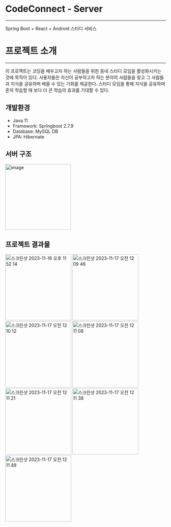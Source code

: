 # CodeConnect - Server
---
Spring Boot + React + Android 스터디 서비스

# 프로젝트 소개
---
이 프로젝트는 코딩을 배우고자 하는 사람들을 위한 동네 스터디 모임을 활성화시키는 것에 목적이 있다.
사용자들은 자신이 공부하고자 하는 분야의 사람들을 찾고 그 사람들과 지식을 공유하며 배울 수 있는 기회를 제공한다. 
스터디 모임을 통해 지식을 공유하며 혼자 학습할 때 보다 더 큰 학습의 효과를 기대할 수 있다.

개발환경
---
- Java 11
- Framework: Springboot 2.7.9
- Database: MySQL DB
- JPA: Hibernate

서버 구조
---
<img width="206" alt="image" src="https://github.com/junhyun1001/CodeConnect-Server/assets/90903322/66dd7af9-6506-4886-88a4-a3423bcc13c3">


프로젝트 결과물
---
<img width="207" alt="스크린샷 2023-11-16 오후 11 52 14" src="https://github.com/junhyun1001/CodeConnect-Server/assets/90903322/1e26d721-08ac-45dd-bafa-6ed26fb12cf1">

<img width="207" alt="스크린샷 2023-11-17 오전 12 09 46" src="https://github.com/junhyun1001/CodeConnect-Server/assets/90903322/82e83248-34b0-4f34-90c7-c5f623f4a7ab">

<img width="207" alt="스크린샷 2023-11-17 오전 12 10 12" src="https://github.com/junhyun1001/CodeConnect-Server/assets/90903322/981cec64-4e79-4734-8c00-d35fd31f3836">

<img width="207" alt="스크린샷 2023-11-17 오전 12 11 08" src="https://github.com/junhyun1001/CodeConnect-Server/assets/90903322/db04e70b-8415-41ea-8a42-add58bb8da62">

<img width="207" alt="스크린샷 2023-11-17 오전 12 11 21" src="https://github.com/junhyun1001/CodeConnect-Server/assets/90903322/09c70a90-4b5a-4e1c-ac55-93d3e60139ec">

<img width="207" alt="스크린샷 2023-11-17 오전 12 11 38" src="https://github.com/junhyun1001/CodeConnect-Server/assets/90903322/b436c6ee-306b-4611-96d8-d8113867b4be">

<img width="207" alt="스크린샷 2023-11-17 오전 12 11 49" src="https://github.com/junhyun1001/CodeConnect-Server/assets/90903322/a796cf5e-3a17-4221-b123-450ea08d5025">
